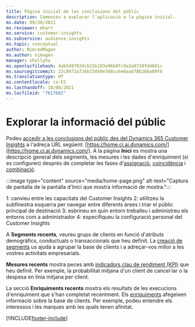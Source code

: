 ```yaml
---
title: Pàgina inicial de les conclusions del públic
description: Comenceu a explorar l'aplicació a la pàgina inicial.
ms.date: 09/30/2021
ms.reviewer: mhart
ms.service: customer-insights
ms.subservice: audience-insights
ms.topic: conceptual
author: NimrodMagen
ms.author: nimagen
manager: shellyha
ms.openlocfilehash: 4ab5497024cb15b103e96b0fc9a2e0739fd4691c
ms.sourcegitcommit: 23c8973a726b15050e368cc6e0aab78b266a89f6
ms.translationtype: HT
ms.contentlocale: ca-ES
ms.lasthandoff: 10/08/2021
ms.locfileid: "7617682"
---
```

# <a name="explore-audience-insights"></a>Explorar la informació del públic

Podeu [accedir a les conclusions del públic des del Dynamics 365 Customer Insights](https://home.ci.ai.dynamics.com/) a l'adreça URL següent: [https://home.ci.ai.dynamics.com/](https://home.ci.ai.dynamics.com/).
A la pàgina **Inici** es mostra una descripció general dels segments, les mesures i les dades d'enriquiment (si es configuren) després de completar les fases d'[assignació](map-entities.md), [coincidència](match-entities.md) i [combinació](merge-entities.md).

:::image type="content" source="media/home-page.png" alt-text="Captura de pantalla de la pantalla d'Inici que mostra informació de mostra.":::

1: canvieu entre les capacitats del Customer Insights 2: utilitzeu la subfinestra esquerra per navegar entre diferents àrees i triar el públic principal de destinació 3: esbrineu en quin entorn treballeu i administreu els entorns com a administrador 4: especifiqueu la configuració personal del Customer Insights

A **Segments recents**, veureu grups de clients en funció d'atributs demogràfics, conductuals o transaccionals que heu definit. La [creació de segments](segments.md) us ajuda a agrupar la base de clients i a adreçar-vos millor a les vostres activitats empresarials.

**Mesures recents** mostra peces amb [indicadors clau de rendiment (KPI)](measures.md) que heu definit. Per exemple, la probabilitat mitjana d'un client de cancel·lar o la despesa en línia mitjana per client.

La secció **Enriquiments recents** mostra els resultats de les execucions d'enriquiment que s'han completat recentment. Els [enriquiments](enrichment-hub.md) afegeixen informació sobre la base de clients. Per exemple, podeu entendre els interessos i les marques amb les quals tenen afinitat.

[!INCLUDE[footer-include](../includes/footer-banner.md)]